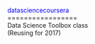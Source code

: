 <font color = "blue">datasciencecoursera</font>
<br>=================
<br>Data Science Toolbox class
<br>(Reusing for 2017)</br>
